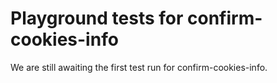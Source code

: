 # Playground tests for confirm-cookies-info
We are still awaiting the first test run for confirm-cookies-info.
